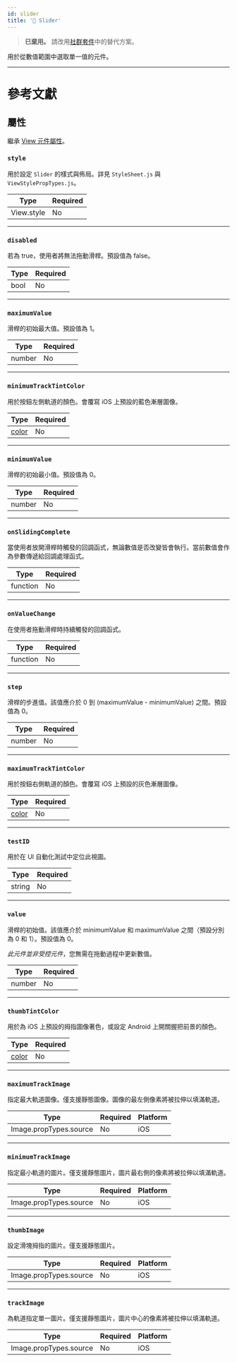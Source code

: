 ```yaml
---
id: slider
title: '🚧 Slider'
---
```


> **已棄用。** 請改用[社群套件](https://reactnative.directory/?search=slider)中的替代方案。

用於從數值範圍中選取單一值的元件。

---

# 參考文獻

## 屬性

繼承 [View 元件屬性](view.md#props)。

### `style`

用於設定 `Slider` 的樣式與佈局。詳見 `StyleSheet.js` 與 `ViewStylePropTypes.js`。

| Type       | Required |
| ---------- | -------- |
| View.style | No       |

---

### `disabled`

若為 true，使用者將無法拖動滑桿。預設值為 false。

| Type | Required |
| ---- | -------- |
| bool | No       |

---

### `maximumValue`

滑桿的初始最大值。預設值為 1。

| Type   | Required |
| ------ | -------- |
| number | No       |

---

### `minimumTrackTintColor`

用於按鈕左側軌道的顏色。會覆寫 iOS 上預設的藍色漸層圖像。

| Type               | Required |
| ------------------ | -------- |
| [color](colors.md) | No       |

---

### `minimumValue`

滑桿的初始最小值。預設值為 0。

| Type   | Required |
| ------ | -------- |
| number | No       |

---

### `onSlidingComplete`

當使用者放開滑桿時觸發的回調函式，無論數值是否改變皆會執行。當前數值會作為參數傳遞給回調處理函式。

| Type     | Required |
| -------- | -------- |
| function | No       |

---

### `onValueChange`

在使用者拖動滑桿時持續觸發的回調函式。

| Type     | Required |
| -------- | -------- |
| function | No       |

---

### `step`

滑桿的步進值。該值應介於 0 到 (maximumValue - minimumValue) 之間。預設值為 0。

| Type   | Required |
| ------ | -------- |
| number | No       |

---

### `maximumTrackTintColor`

用於按鈕右側軌道的顏色。會覆寫 iOS 上預設的灰色漸層圖像。

| Type               | Required |
| ------------------ | -------- |
| [color](colors.md) | No       |

---

### `testID`

用於在 UI 自動化測試中定位此視圖。

| Type   | Required |
| ------ | -------- |
| string | No       |

---

### `value`

滑桿的初始值。該值應介於 minimumValue 和 maximumValue 之間（預設分別為 0 和 1）。預設值為 0。

_此元件並非受控元件_，您無需在拖動過程中更新數值。

| Type   | Required |
| ------ | -------- |
| number | No       |

---

### `thumbTintColor`

用於為 iOS 上預設的拇指圖像著色，或設定 Android 上開關握把前景的顏色。

| Type               | Required |
| ------------------ | -------- |
| [color](colors.md) | No       |

---

### `maximumTrackImage`

指定最大軌道圖像。僅支援靜態圖像。圖像的最左側像素將被拉伸以填滿軌道。

| Type                   | Required | Platform |
| ---------------------- | -------- | -------- |
| Image.propTypes.source | No       | iOS      |

---

### `minimumTrackImage`

指定最小軌道的圖片。僅支援靜態圖片，圖片最右側的像素將被拉伸以填滿軌道。

| Type                   | Required | Platform |
| ---------------------- | -------- | -------- |
| Image.propTypes.source | No       | iOS      |

---

### `thumbImage`

設定滑塊拇指的圖片。僅支援靜態圖片。

| Type                   | Required | Platform |
| ---------------------- | -------- | -------- |
| Image.propTypes.source | No       | iOS      |

---

### `trackImage`

為軌道指定單一圖片。僅支援靜態圖片，圖片中心的像素將被拉伸以填滿軌道。

| Type                   | Required | Platform |
| ---------------------- | -------- | -------- |
| Image.propTypes.source | No       | iOS      |